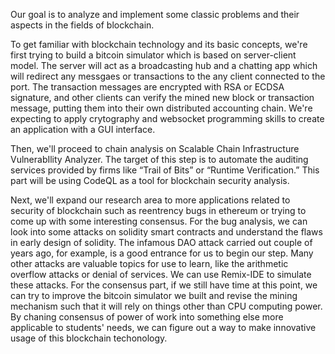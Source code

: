 Our goal is to analyze and implement some classic problems and their aspects in the fields of blockchain.


To get familiar with blockchain technology and its basic concepts, we're first trying to build a bitcoin simulator
which is based on server-client model. The server will act as a broadcasting hub and a chatting app which will redirect any messgaes or transactions to the any client connected to the port. The transaction messages are encrypted with RSA or ECDSA signature, and other clients can verify the mined new block or transaction message, putting them into their own distributed accounting chain. We're expecting to apply crytography and websocket programming skills to create an application with a GUI interface.

Then, we'll proceed to chain analysis on Scalable Chain Infrastructure VulnerabIlity Analyzer. The target of this step is to automate the auditing services provided by firms like “Trail of Bits” or “Runtime Verification.” This part will be using CodeQL as a tool for blockchain security analysis.


Next, we'll expand our research area to more applications related to security of blockchain such as reentrency bugs in ethereum or trying to come up with some interesting consensus. 
For the bug analysis, we can look into some attacks on solidity smart contracts and understand the flaws in early design of solidity. The infamous DAO attack carried out couple of years ago, for example, is a good entrance for us to begin our step. Many other attacks are valuable topics for use to learn, like the arithmetic overflow attacks or denial of services. We can use Remix-IDE to simulate these attacks. For the consensus part, if we still have time at this point, we can try to improve the bitcoin simulator we built and revise the mining mechanism such that it will rely on things other than CPU computing power. By chaning consensus of power of work into something else more applicable to students' needs, we can figure out a way to make innovative usage of this blockchain techonology.

